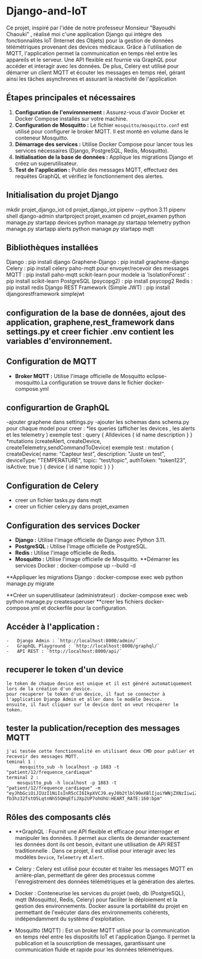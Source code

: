 # Django-and-IoT
Ce projet, inspiré par l'idée de notre professeur Monsieur "Bayoudhi Chaouki" , réalisé moi c'une application Django qui intègre des fonctionnalités IoT (Internet des Objets) pour la gestion de données télémétriques provenant des devices médicaux. Grâce à l'utilisation de MQTT, l'application permet la communication en temps réel entre les appareils et le serveur. Une API flexible est fournie via GraphQL pour accéder et interagir avec les données. De plus, Celery est utilisé pour démarrer un client MQTT et écouter les messages en temps réel, gérant ainsi les tâches asynchrones et assurant la réactivité de l'application

## Étapes principales et nécessaires

1.  **Configuration de l'environnement :** Assurez-vous d'avoir Docker et Docker Compose installés sur votre machine.
2.  **Configuration de Mosquitto :** Le fichier `mosquitto/mosquitto.conf` est utilisé pour configurer le broker MQTT. Il est monté en volume dans le conteneur Mosquitto.
3.  **Démarrage des services :** Utilise Docker Compose pour lancer tous les services nécessaires (Django, PostgreSQL, Redis, Mosquitto).
4.  **Initialisation de la base de données :** Applique les migrations Django et créez un superutilisateur.
5.  **Test de l'application :** Publie des messages MQTT, effectuez des requêtes GraphQL et vérifiez le fonctionnement des alertes.

## Initialisation du projet Django

mkdir projet_django_iot
cd projet_django_iot
pipenv --python 3.11
pipenv shell
django-admin startproject projet_examen
cd projet_examen
python manage.py startapp devices
python manage.py startapp telemetry
python manage.py startapp alerts
python manage.py startapp mqtt
 
## Bibliothèques installées

Django : pip install django
Graphene-Django : pip install graphene-django
Celery : pip install celery
paho-mqtt pour envoyer/recevoir des messages MQTT : pip install paho-mqtt
scikit-learn pour modele ia 'IsolationForest' : pip install scikit-learn
PostgreSQL (psycopg2) : pip install psycopg2
Redis : pip install redis
Django REST Framework (Simple JWT) : pip install djangorestframework simplejwt

## configuration de la base de données, ajout des application, graphene,rest_framework dans settings.py et creer fichier .env contient les variables d'environnement.

## Configuration de MQTT

-   **Broker MQTT :** Utilise l'image officielle de Mosquitto eclipse-mosquitto.La configuration se trouve dans le fichier docker-compose.yml

## configurartion de GraphQL

-ajouter graphene dans settings.py
-ajouter les schemas dans schema.py pour chaque model pour creer : 
     *les queries (afficher les devices , les alerts et les telemetry )
     exemple test : 
     query {
        Alldevices {
            id
            name
            description
        }
    } 
      *mutations (createAlert, createDevice, createTelemetry,sendCommandToDevice)
      exemple test :
      mutation {
          createDevice(
                name: "Capteur test",
                description: "Juste un test",
                deviceType: "TEMPERATURE",
                topic: "test/topic",
                authToken: "token123",
                isActive: true
            ) {
                device {
                id
                name
                topic
                }
            }
        }

## Configuration de Celery
  - creer un fichier tasks.py dans mqtt
  - creer un fichier celery.py dans projet_examen
      
## Configuration des services Docker

-   **Django :** Utilise l'image officielle de Django avec Python 3.11.
-   **PostgreSQL :** Utilise l'image officielle de PostgreSQL.
-   **Redis :** Utilise l'image officielle de Redis.
-   **Mosquitto :** Utilise l'image officielle de Mosquitto.
**Démarrer les services Docker :
       docker-compose up --build -d

**Appliquer les migrations Django :
    docker-compose exec web python manage.py migrate
 
**Créer un superutilisateur (administrateur) :
    docker-compose exec web python manage.py createsuperuser
**creer les fichiers docker-compose.yml et dockerfile pour la configuration.

## Accéder à l'application :

    -   Django Admin : `http://localhost:8000/admin/`
    -   GraphQL Playground : `http://localhost:8000/graphql/`
    -   API REST : `http://localhost:8000/api/`

## recuperer le token d'un device

    le token de chaque device est unique et il est généré automatiquement lors de la création d'un device.
    pour recuperer le token d'un device, il faut se connecter à l'application Django Admin et aller dans le modèle Device.
    ensuite, il faut cliquer sur le device dont on veut récupérer le token.

## tester la publication/reception des messages MQTT
    j'ai testée cette fonctionnalité en utilisant deux CMD pour publier et recevoir des messages MQTT.
    teminal 1 :
         mosquitto_sub -h localhost -p 1883 -t "patient/12/frequence_cardiaque"
    terminal 2 :
        mosquitto_pub -h localhost -p 1883 -t "patient/12/frequence_cardiaque" -m "eyJhbGciOiJIUzI1NiIsInR5cCI6IkpXVCJ9.eyJ0b2tlbl90eXBlIjoiYWNjZXNzIiwiZXhwIjoxNzUxODEzMjIwLCJpYXQiOjE3NDkyMjEyMjAsImp0aSI6IjYxYmZjMDU0MDQ0NjQzMDk4YzU4MTA1MWI1NWQzMzE4IiwiZGV2aWNlX2lkIjoiMTUiLCJkZXZpY2VfdG9waWMiOiJwYXRpZW50LzEyL2ZyZXF1ZW5jZV9jYXJkaWFxdWUiLCJkZXZpY2VfdHlwZSI6IkhFQVJUX1JBVEUifQ.Ts1O-fb3hz32fstO5LqtnNh55QHqEfiJXp2UP7ohUhU:HEART_RATE:160:bpm"

## Rôles des composants clés

-   **GraphQL :
 Fournit une API flexible et efficace pour interroger et manipuler les données. Il permet aux clients de demander exactement les données dont ils ont besoin, évitant une utilisation de API REST traditionnelle . Dans ce projet, il est utilisé pour interagir avec les modèles `Device`, `Telemetry` et `Alert`.
-  Celery :
 Celery est utilisé pour écouter et traiter les messages MQTT en arrière-plan, permettant de gérer des processus comme l'enregistrement des données télémétriques et la génération des alertes.

-  Docker : Conteneurise les services du projet (web, db (PostgreSQL), mqtt (Mosquitto), Redis, Celery) pour faciliter le déploiement et la gestion des environnements. Docker assure la portabilité du projet en permettant de l'exécuter dans des environnements cohérents, indépendamment du système d'exploitation.

- Mosquitto (MQTT) : Est un broker MQTT utilisé pour la communication en temps réel entre les dispositifs IoT et l'application Django. Il permet la publication et la souscription de messages, garantissant une communication fluide et rapide pour les données télémétriques.
